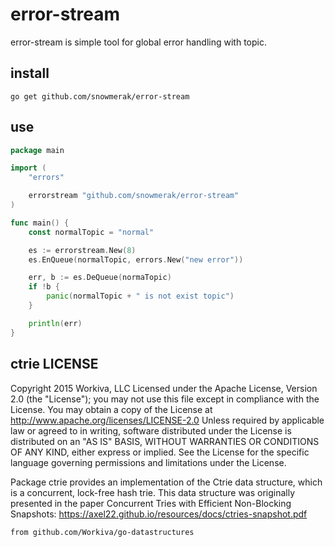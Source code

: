 # error-stream

error-stream is simple tool for global error handling with topic.

## install

`go get github.com/snowmerak/error-stream`

## use

```go
package main

import (
    "errors"

    errorstream "github.com/snowmerak/error-stream"
)

func main() {
    const normalTopic = "normal"

    es := errorstream.New(8)
    es.EnQueue(normalTopic, errors.New("new error"))

    err, b := es.DeQueue(normaTopic)
    if !b {
        panic(normalTopic + " is not exist topic")
    }

    println(err)
}
```

## ctrie LICENSE

Copyright 2015 Workiva, LLC
Licensed under the Apache License, Version 2.0 (the "License");
you may not use this file except in compliance with the License.
You may obtain a copy of the License at
 http://www.apache.org/licenses/LICENSE-2.0
Unless required by applicable law or agreed to in writing, software
distributed under the License is distributed on an "AS IS" BASIS,
WITHOUT WARRANTIES OR CONDITIONS OF ANY KIND, either express or implied.
See the License for the specific language governing permissions and
limitations under the License.

Package ctrie provides an implementation of the Ctrie data structure, which is
a concurrent, lock-free hash trie. This data structure was originally presented
in the paper Concurrent Tries with Efficient Non-Blocking Snapshots:
https://axel22.github.io/resources/docs/ctries-snapshot.pdf

`from github.com/Workiva/go-datastructures`
